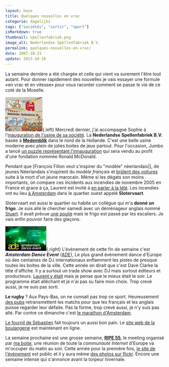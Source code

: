 ```yaml
---
layout: base
title: Quelques nouvelles en vrac
categorie: dagelijks
tags: ["sociétés", "sortir", "sport"]
isMarkdown: true
thumbnail: spellenfabriek.png
image_alt: Nederlandse Spellenfabriek B.V.
permalink: quelques-nouvelles-en-vrac/
date: 2007-10-21
update: 2013-10-16
---
```


La semaine dernière a été chargée et celle qui vient va surement l'être tout autant. Pour donner rapidement des nouvelles je vais essayer une formule «en vrac et en vitesse» pour vous raconter comment se passe le vie de ce coté de la Moselle.

<!--excerpt-->

![Nederlandse Spellenfabriek B.V.](spellenfabriek.png){.left} Mercredi dernier, j'ai accompagné Sophie à l'[inauguration de l'usine de sa société](http://www.ad.nl/binnenland/article1750982.ece). La **Nederlandse Spellenfabriek B.V.** basée à **[Medemblik](http://www.fbg.nl/76720)** dans le nord de la Hollande. C'est une belle usine moderne avec plein de jolies boites de jeux partout. Pour l'occasion, Jumbo a lancé [un puzzle représentant l'innauguration](http://www.jumbo.nl/site/html/nl/nl/press?id=50) qui sera vendu au profit d'une fondation nommée Ronald McDonald.

Pendant que [François Fillon veut s'inspirer du "modèle" néerlandais|], de jeunes Néerlandais s'inspirent du *modèle français* et [brûlent des voitures](http://www.depers.nl/binnenland/114465/Drie-autos-in-brand-in-Adam-West.html) suite à la mort d'un jeune marocain. Même si les dégats son moins importants, on compare ces incidents aux incendies de novembre 2005 en France et grace à ça, Laurent est invité à [en parler à la télé](http://laurentchambon.blogspot.com/2007/10/sur-nova-ce-soir.html). Les incendies ont eu lieu [à Amsterdam](http://www.ad.nl/amsterdam/article1756380.ece) dans le quartier ouest appelé **Slotervaart**.

Slotervaart est aussi le quartier ou habite un collègue qui m'a **donné un frigo**. Je suis allé le chercher samedi avec un déménageur anglais nommé [Stuart](http://www.stuartfromengland.com/). Il avait prévue [une poulie](/de-haak-crochet) mais le frigo est passé par les escaliers. Je vais enfin pouvoir faire des glaçons.

![Amsterdam Dance Event](ade.png){.right}
L'évènement de cette fin de semaine c'est ***Amsterdam Dance Event*** ([ADE](http://www.amsterdam-dance-event.nl/)), Le plus grand évènement dance d'Europe où des centaines de DJ internationaux enflamment les pistes de presque toutes les boites de la ville. Cette année on dirait que c'est Dave Clarke la tête d'affiche. Il y a surtout un trade show avec DJ mais surtout éditeurs et producteurs. [Laurent y était](http://laurentchambon.blogspot.com/2007/10/white-male-power-ade.html) mais je pense que le mieux était le soir. Le programme était alléchant et je n'ai pas su faire mon choix. Trop crevé aussi, je ne suis pas sorti.

**Le rugby** ? Aux Pays-Bas, on ne connait pas trop ce sport. Heureusement [des pubs](http://www.mulligans.nl/) retransmettent les matchs pour que les français et les anglais puisse regarder leur défaite. Pas la forme, trop crevé aussi, je n'y suis pas allé. Par contre ce dimanche c'est [le marathon d'Amsterdam](http://www.amsterdammarathon.nl/home/index.php).

[Le fournil de Sébastien](/le-fournil-de-sebastien) fait toujours un aussi bon pain. Le [site web de la boulangerie](http://www.lefournil.nl/) est maintenant en ligne.

La semaine prochaine est une grosse semaine, **[RIPE 55](/c-etait-ripe-55-meeting)**, le meeting organisé par [ma boite](/mon-nouveau-boulot-3), une réunion de toute la *communauté Internet* d'Europe va m'occuper du matin au soir. Cette année pour la première fois, [le site de l'évènement](http://www.ripe.net/ripe/meetings/ripe-meetings/ripe-55/sessions-archive) est public et il y aura même [des photos sur flickr](http://www.flickr.com/photos/ripe-55/). Encore une semaine intense qui s'annonce avant la torpeur hivernale.
